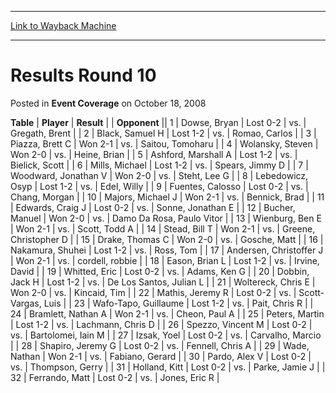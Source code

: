 
---
[Link to Wayback Machine](https://web.archive.org/web/20211020075732/https://magic.wizards.com/en/articles/archive/event-coverage/results-round-10-2008-10-18)

[_metadata_:description]:- "TablePlayerResult Opponent 1Dowse, BryanLost 0-2vs.Gregath, Brent 2Black, Samuel HLost 1-2vs.Romao, Carlos 3Piazza, Brett CWon 2-1vs.Saitou, Tomoharu 4Wolansky, StevenWon 2-0vs.Heine, Brian 5Ashford, Marshall ALost 1-2vs.Bielick, Scott 6Mills, MichaelLost 1-2vs.Spears, Jimmy D 7Woodward, Jonathan VWon 2-0vs.Steht, Lee G 8Lebedowicz, OsypLost 1-2vs.Edel, Willy 9Fuentes,"
[_metadata_:generator]:- "Drupal 7 (http://drupal.org)"
[_metadata_:node]:- "438826"
[_metadata_:publish_date]:- "2008-10-18"
[_metadata_:source]:- "div-main-content"
[_metadata_:title]:- "Results Round 10"
[_metadata_:wayback_capture_timestamp]:- "2021-10-20 07:57:32"
[_metadata_:wayback_raw_url]:- "https://web.archive.org/web/20211020075732id_/https://magic.wizards.com/en/articles/archive/event-coverage/results-round-10-2008-10-18"
[_metadata_:wayback_url]:- "https://magic.wizards.com/en/articles/archive/event-coverage/results-round-10-2008-10-18"
---


Results Round 10
================



 Posted in **Event Coverage**
 on October 18, 2008 












 **Table** | **Player** | **Result** |  | **Opponent** ||  1 | Dowse, Bryan | Lost 0-2 | vs. | Gregath, Brent |
|  2 | Black, Samuel H | Lost 1-2 | vs. | Romao, Carlos |
|  3 | Piazza, Brett C | Won 2-1 | vs. | Saitou, Tomoharu |
|  4 | Wolansky, Steven | Won 2-0 | vs. | Heine, Brian |
|  5 | Ashford, Marshall A | Lost 1-2 | vs. | Bielick, Scott |
|  6 | Mills, Michael | Lost 1-2 | vs. | Spears, Jimmy D |
|  7 | Woodward, Jonathan V | Won 2-0 | vs. | Steht, Lee G |
|  8 | Lebedowicz, Osyp | Lost 1-2 | vs. | Edel, Willy |
|  9 | Fuentes, Calosso | Lost 0-2 | vs. | Chang, Morgan |
|  10 | Majors, Michael J | Won 2-1 | vs. | Bennick, Brad |
|  11 | Edwards, Craig J | Lost 0-2 | vs. | Sonne, Jonathan E |
|  12 | Bucher, Manuel | Won 2-0 | vs. | Damo Da Rosa, Paulo Vitor |
|  13 | Wienburg, Ben E | Won 2-1 | vs. | Scott, Todd A |
|  14 | Stead, Bill T | Won 2-1 | vs. | Greene, Christopher D |
|  15 | Drake, Thomas C | Won 2-0 | vs. | Gosche, Matt |
|  16 | Nakamura, Shuhei | Lost 1-2 | vs. | Ross, Tom |
|  17 | Andersen, Christoffer J | Won 2-1 | vs. | cordell, robbie |
|  18 | Eason, Brian L | Lost 1-2 | vs. | Irvine, David |
|  19 | Whitted, Eric | Lost 0-2 | vs. | Adams, Ken G |
|  20 | Dobbin, Jack H | Lost 1-2 | vs. | De Los Santos, Julian L |
|  21 | Woltereck, Chris E | Won 2-0 | vs. | Kincaid, Tim |
|  22 | Mathis, Jeremy R | Lost 0-2 | vs. | Scott-Vargas, Luis |
|  23 | Wafo-Tapo, Guillaume | Lost 1-2 | vs. | Pait, Chris R |
|  24 | Bramlett, Nathan A | Won 2-1 | vs. | Cheon, Paul A |
|  25 | Peters, Martin | Lost 1-2 | vs. | Lachmann, Chris D |
|  26 | Spezzo, Vincent M | Lost 0-2 | vs. | Bartolomei, Iain M |
|  27 | Izsak, Yoel | Lost 0-2 | vs. | Carvalho, Marcio |
|  28 | Shapiro, Jeremy G | Lost 0-2 | vs. | Fennell, Chris A |
|  29 | Wade, Nathan | Won 2-1 | vs. | Fabiano, Gerard |
|  30 | Pardo, Alex V | Lost 0-2 | vs. | Thompson, Gerry |
|  31 | Holland, Kitt | Lost 0-2 | vs. | Parke, Jamie J |
|  32 | Ferrando, Matt | Lost 0-2 | vs. | Jones, Eric R |







